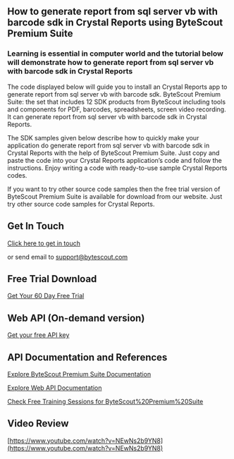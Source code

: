 ## How to generate report from sql server vb with barcode sdk in Crystal Reports using ByteScout Premium Suite

### Learning is essential in computer world and the tutorial below will demonstrate how to generate report from sql server vb with barcode sdk in Crystal Reports

The code displayed below will guide you to install an Crystal Reports app to generate report from sql server vb with barcode sdk. ByteScout Premium Suite: the set that includes 12 SDK products from ByteScout including tools and components for PDF, barcodes, spreadsheets, screen video recording. It can generate report from sql server vb with barcode sdk in Crystal Reports.

The SDK samples given below describe how to quickly make your application do generate report from sql server vb with barcode sdk in Crystal Reports with the help of ByteScout Premium Suite. Just copy and paste the code into your Crystal Reports application’s code and follow the instructions. Enjoy writing a code with ready-to-use sample Crystal Reports codes.

If you want to try other source code samples then the free trial version of ByteScout Premium Suite is available for download from our website. Just try other source code samples for Crystal Reports.

## Get In Touch

[Click here to get in touch](https://bytescout.zendesk.com/hc/en-us/requests/new?subject=ByteScout%20Premium%20Suite%20Question)

or send email to [support@bytescout.com](mailto:support@bytescout.com?subject=ByteScout%20Premium%20Suite%20Question) 

## Free Trial Download

[Get Your 60 Day Free Trial](https://bytescout.com/download/web-installer?utm_source=github-readme)

## Web API (On-demand version)

[Get your free API key](https://pdf.co/documentation/api?utm_source=github-readme)

## API Documentation and References

[Explore ByteScout Premium Suite Documentation](https://bytescout.com/documentation/index.html?utm_source=github-readme)

[Explore Web API Documentation](https://pdf.co/documentation/api?utm_source=github-readme)

[Check Free Training Sessions for ByteScout%20Premium%20Suite](https://academy.bytescout.com/)

## Video Review

[https://www.youtube.com/watch?v=NEwNs2b9YN8](https://www.youtube.com/watch?v=NEwNs2b9YN8)